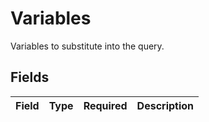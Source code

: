 # Variables

Variables to substitute into the query.


## Fields

| Field       | Type        | Required    | Description |
| ----------- | ----------- | ----------- | ----------- |